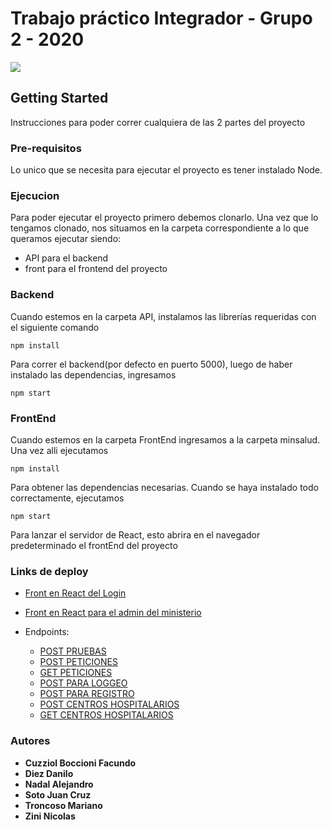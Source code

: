 #  Trabajo práctico Integrador - Grupo 2 - 2020

![](http://chaco.gov.ar/uploads/layout/0745de7c4262729ea422b99c6489bf5c.svg)


## Getting Started
Instrucciones para poder correr cualquiera de las 2 partes del proyecto

### Pre-requisitos
Lo unico que se necesita para ejecutar el proyecto es tener instalado Node.


### Ejecucion
Para poder ejecutar el proyecto primero debemos clonarlo. Una vez que lo tengamos clonado, nos situamos en la carpeta
correspondiente a lo que queramos ejecutar siendo:
* API para el backend
* front para el frontend del proyecto

### Backend
Cuando estemos en la carpeta API, instalamos las librerías requeridas con el siguiente comando
```
npm install
```
Para correr el backend(por defecto en puerto 5000), luego de haber instalado las dependencias, ingresamos
```
npm start
```

### FrontEnd
Cuando estemos en la carpeta FrontEnd ingresamos a la carpeta minsalud. Una vez alli ejecutamos
```
npm install
```
Para obtener las dependencias necesarias. Cuando se haya instalado todo correctamente, ejecutamos

```
npm start
```
Para lanzar el servidor de React, esto abrira en el navegador predeterminado el frontEnd del proyecto

### Links de deploy
* [Front en React del Login](http://fronthealthministry.s3-website-sa-east-1.amazonaws.com/login)
* [Front en React para el admin del ministerio](http://fronthealthministry.s3-website-sa-east-1.amazonaws.com)

* Endpoints: 

  * [POST PRUEBAS](https://fp7v79j8w6.execute-api.sa-east-1.amazonaws.com/dev/pruebas)
  * [POST PETICIONES](https://fp7v79j8w6.execute-api.sa-east-1.amazonaws.com/dev/peticiones) 
  * [GET PETICIONES](https://fp7v79j8w6.execute-api.sa-east-1.amazonaws.com/dev/peticiones) 
  * [POST PARA LOGGEO](https://fp7v79j8w6.execute-api.sa-east-1.amazonaws.com/dev/login) 
  * [POST PARA REGISTRO](https://fp7v79j8w6.execute-api.sa-east-1.amazonaws.com/dev/register) 
  * [POST CENTROS HOSPITALARIOS](https://fp7v79j8w6.execute-api.sa-east-1.amazonaws.com/dev/CentrosHospitalarios) 
  * [GET CENTROS HOSPITALARIOS](https://fp7v79j8w6.execute-api.sa-east-1.amazonaws.com/dev/CentrosHospitalarios)

### Autores
* **Cuzziol Boccioni Facundo**
* **Diez Danilo**
* **Nadal Alejandro**
* **Soto Juan Cruz**
* **Troncoso Mariano**
* **Zini Nicolas**
